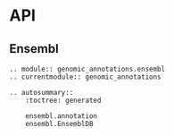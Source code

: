 # API

## Ensembl

```{eval-rst}
.. module:: genomic_annotations.ensembl
.. currentmodule:: genomic_annotations

.. autosummary::
    :toctree: generated

    ensembl.annotation
    ensembl.EnsemblDB
```
